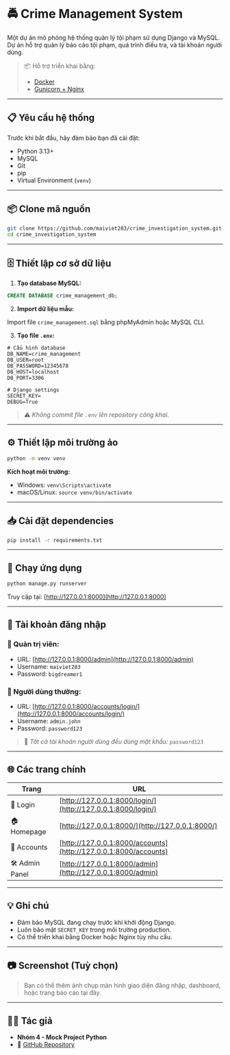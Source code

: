 # 🚔 Crime Management System

Một dự án mô phỏng hệ thống quản lý tội phạm sử dụng Django và MySQL. Dự án hỗ trợ quản lý báo cáo tội phạm, quá trình điều tra, và tài khoản người dùng.

> 📦 Hỗ trợ triển khai bằng:
> - [Docker](deploy_docker.md)
> - [Gunicorn + Nginx](deploy_nginx.md)

---

## 📋 Yêu cầu hệ thống

Trước khi bắt đầu, hãy đảm bảo bạn đã cài đặt:

- Python 3.13+
- MySQL
- Git
- pip
- Virtual Environment (`venv`)

---

## 📦 Clone mã nguồn

```bash
git clone https://github.com/maiviet283/crime_investigation_system.git
cd crime_investigation_system
```

---

## 🗄️ Thiết lập cơ sở dữ liệu

1. **Tạo database MySQL:**

```sql
CREATE DATABASE crime_management_db;
```

2. **Import dữ liệu mẫu:**

Import file `crime_management.sql` bằng phpMyAdmin hoặc MySQL CLI.

3. **Tạo file `.env`:**

```env
# Cấu hình database
DB_NAME=crime_management
DB_USER=root
DB_PASSWORD=12345678
DB_HOST=localhost
DB_PORT=3306

# Django settings
SECRET_KEY=
DEBUG=True
```

> ⚠️ *Không commit file `.env` lên repository công khai.*

---

## ⚙️ Thiết lập môi trường ảo

```bash
python -m venv venv
```

**Kích hoạt môi trường:**

- Windows: `venv\Scripts\activate`
- macOS/Linux: `source venv/bin/activate`

---

## 📥 Cài đặt dependencies

```bash
pip install -r requirements.txt
```

---

## 🚀 Chạy ứng dụng

```bash
python manage.py runserver
```

Truy cập tại: [http://127.0.0.1:8000](http://127.0.0.1:8000)

---

## 🔐 Tài khoản đăng nhập

### 👤 Quản trị viên:

- URL: [http://127.0.0.1:8000/admin](http://127.0.0.1:8000/admin)
- Username: `maiviet283`
- Password: `bigdreamer1`

### 👥 Người dùng thường:

- URL: [http://127.0.0.1:8000/accounts/login/](http://127.0.0.1:8000/accounts/login/)
- Username: `admin.john`
- Password: `password123`

> 🔐 *Tất cả tài khoản người dùng đều dùng mật khẩu:* `password123`

---

## 🌐 Các trang chính

| Trang | URL |
|------|-----|
| 🔑 Login | [http://127.0.0.1:8000/login/](http://127.0.0.1:8000/login/) |
| 🏠 Homepage | [http://127.0.0.1:8000/](http://127.0.0.1:8000/) |
| 👤 Accounts | [http://127.0.0.1:8000/accounts](http://127.0.0.1:8000/accounts) |
| 🛠️ Admin Panel | [http://127.0.0.1:8000/admin](http://127.0.0.1:8000/admin) |

---

## 💡 Ghi chú

- Đảm bảo MySQL đang chạy trước khi khởi động Django.
- Luôn bảo mật `SECRET_KEY` trong môi trường production.
- Có thể triển khai bằng Docker hoặc Nginx tùy nhu cầu.

---

## 📷 Screenshot (Tuỳ chọn)

> Bạn có thể thêm ảnh chụp màn hình giao diện đăng nhập, dashboard, hoặc trang báo cáo tại đây.

---

## 👨‍💻 Tác giả

- **Nhóm 4 - Mock Project Python**
- 📁 [GitHub Repository](https://github.com/maiviet283/crime_investigation_system)
